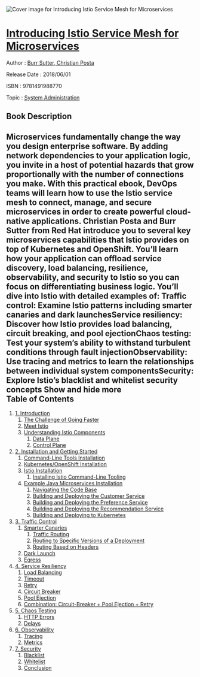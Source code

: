 ![Cover image for Introducing Istio Service Mesh for Microservices](https://imgdetail.ebookreading.net/cover/cover/system_admin/EB9781491988770.jpg)

[Introducing Istio Service Mesh for Microservices](https://ebookreading.net/view/book/Introducing+Istio+Service+Mesh+for+Microservices-EB9781491988770_1.html "Introducing Istio Service Mesh for Microservices")
====================================================================================================================

Author : [Burr Sutter](https://ebookreading.net/search/author/Burr+Sutter),[ Christian Posta](https://ebookreading.net/search/author/+Christian+Posta)

Release Date : 2018/06/01

ISBN : 9781491988770

Topic : [System Administration](https://ebookreading.net/search/category/system-administration)

Book Description
-----------------

 Microservices fundamentally change the way you design enterprise software. By adding network dependencies to your application logic, you invite in a host of potential hazards that grow proportionally with the number of connections you make. With this practical ebook, DevOps teams will learn how to use the Istio service mesh to connect, manage, and secure microservices in order to create powerful cloud-native applications.
Christian Posta and Burr Sutter from Red Hat introduce you to several key microservices capabilities that Istio provides on top of Kubernetes and OpenShift. You’ll learn how your application can offload service discovery, load balancing, resilience, observability, and security to Istio so you can focus on differentiating business logic.
You’ll dive into Istio with detailed examples of:
Traffic control: Examine Istio patterns including smarter canaries and dark launchesService resiliency: Discover how Istio provides load balancing, circuit breaking, and pool ejectionChaos testing: Test your system’s ability to withstand turbulent conditions through fault injectionObservability: Use tracing and metrics to learn the relationships between individual system componentsSecurity: Explore Istio’s blacklist and whitelist security concepts        Show and hide more                
Table of Contents
-----------------

1. [1. Introduction](https://ebookreading.net/view/book/Introducing+Istio+Service+Mesh+for+Microservices-EB9781491988770_4.html#introduction)
    1. [The Challenge of Going Faster](https://ebookreading.net/view/book/Introducing+Istio+Service+Mesh+for+Microservices-EB9781491988770_4.html#the_challenge_of_go)
    1. [Meet Istio](https://ebookreading.net/view/book/Introducing+Istio+Service+Mesh+for+Microservices-EB9781491988770_4.html#meet_istio)
    1. [Understanding Istio Components](https://ebookreading.net/view/book/Introducing+Istio+Service+Mesh+for+Microservices-EB9781491988770_4.html#understanding_istio)
        1. [Data Plane](https://ebookreading.net/view/book/Introducing+Istio+Service+Mesh+for+Microservices-EB9781491988770_4.html#data_plane)
        1. [Control Plane](https://ebookreading.net/view/book/Introducing+Istio+Service+Mesh+for+Microservices-EB9781491988770_4.html#control_plane)
1. [2. Installation and Getting Started](https://ebookreading.net/view/book/Introducing+Istio+Service+Mesh+for+Microservices-EB9781491988770_5.html#installation_and_ge)
    1. [Command-Line Tools Installation](https://ebookreading.net/view/book/Introducing+Istio+Service+Mesh+for+Microservices-EB9781491988770_5.html#command-line_tools_)
    1. [Kubernetes/OpenShift Installation](https://ebookreading.net/view/book/Introducing+Istio+Service+Mesh+for+Microservices-EB9781491988770_5.html#kubernetes_solidus_)
    1. [Istio Installation](https://ebookreading.net/view/book/Introducing+Istio+Service+Mesh+for+Microservices-EB9781491988770_5.html#istio_installation)
        1. [Installing Istio Command-Line Tooling](https://ebookreading.net/view/book/Introducing+Istio+Service+Mesh+for+Microservices-EB9781491988770_5.html#installing_istio_co)
    1. [Example Java Microservices Installation](https://ebookreading.net/view/book/Introducing+Istio+Service+Mesh+for+Microservices-EB9781491988770_5.html#example_java_micros)
        1. [Navigating the Code Base](https://ebookreading.net/view/book/Introducing+Istio+Service+Mesh+for+Microservices-EB9781491988770_5.html#navigating_the_code)
        1. [Building and Deploying the Customer Service](https://ebookreading.net/view/book/Introducing+Istio+Service+Mesh+for+Microservices-EB9781491988770_5.html#building_and_deploy)
        1. [Building and Deploying the Preference Service](https://ebookreading.net/view/book/Introducing+Istio+Service+Mesh+for+Microservices-EB9781491988770_5.html#building_and_deploy)
        1. [Building and Deploying the Recommendation Service](https://ebookreading.net/view/book/Introducing+Istio+Service+Mesh+for+Microservices-EB9781491988770_5.html#building_and_deploy)
        1. [Building and Deploying to Kubernetes](https://ebookreading.net/view/book/Introducing+Istio+Service+Mesh+for+Microservices-EB9781491988770_5.html#building_and_deploy)
1. [3. Traffic Control](https://ebookreading.net/view/book/Introducing+Istio+Service+Mesh+for+Microservices-EB9781491988770_6.html#traffic_control)
    1. [Smarter Canaries](https://ebookreading.net/view/book/Introducing+Istio+Service+Mesh+for+Microservices-EB9781491988770_6.html#smarter_canaries)
        1. [Traffic Routing](https://ebookreading.net/view/book/Introducing+Istio+Service+Mesh+for+Microservices-EB9781491988770_6.html#traffic_routing)
        1. [Routing to Specific Versions of a Deployment](https://ebookreading.net/view/book/Introducing+Istio+Service+Mesh+for+Microservices-EB9781491988770_6.html#routing_to_specific)
        1. [Routing Based on Headers](https://ebookreading.net/view/book/Introducing+Istio+Service+Mesh+for+Microservices-EB9781491988770_6.html#routing_based_on_he)
    1. [Dark Launch](https://ebookreading.net/view/book/Introducing+Istio+Service+Mesh+for+Microservices-EB9781491988770_6.html#dark_launch)
    1. [Egress](https://ebookreading.net/view/book/Introducing+Istio+Service+Mesh+for+Microservices-EB9781491988770_6.html#egress)
1. [4. Service Resiliency](https://ebookreading.net/view/book/Introducing+Istio+Service+Mesh+for+Microservices-EB9781491988770_7.html#service_resiliency)
    1. [Load Balancing](https://ebookreading.net/view/book/Introducing+Istio+Service+Mesh+for+Microservices-EB9781491988770_7.html#load_balancing-id1)
    1. [Timeout](https://ebookreading.net/view/book/Introducing+Istio+Service+Mesh+for+Microservices-EB9781491988770_7.html#timeout)
    1. [Retry](https://ebookreading.net/view/book/Introducing+Istio+Service+Mesh+for+Microservices-EB9781491988770_7.html#retry)
    1. [Circuit Breaker](https://ebookreading.net/view/book/Introducing+Istio+Service+Mesh+for+Microservices-EB9781491988770_7.html#circuit_breaker)
    1. [Pool Ejection](https://ebookreading.net/view/book/Introducing+Istio+Service+Mesh+for+Microservices-EB9781491988770_7.html#pool_ejection)
    1. [Combination: Circuit-Breaker + Pool Ejection + Retry](https://ebookreading.net/view/book/Introducing+Istio+Service+Mesh+for+Microservices-EB9781491988770_7.html#combination_colon_c)
1. [5. Chaos Testing](https://ebookreading.net/view/book/Introducing+Istio+Service+Mesh+for+Microservices-EB9781491988770_8.html#chaos_testing)
    1. [HTTP Errors](https://ebookreading.net/view/book/Introducing+Istio+Service+Mesh+for+Microservices-EB9781491988770_8.html#http_errors)
    1. [Delays](https://ebookreading.net/view/book/Introducing+Istio+Service+Mesh+for+Microservices-EB9781491988770_8.html#delays)
1. [6. Observability](https://ebookreading.net/view/book/Introducing+Istio+Service+Mesh+for+Microservices-EB9781491988770_9.html#observability)
    1. [Tracing](https://ebookreading.net/view/book/Introducing+Istio+Service+Mesh+for+Microservices-EB9781491988770_9.html#tracing)
    1. [Metrics](https://ebookreading.net/view/book/Introducing+Istio+Service+Mesh+for+Microservices-EB9781491988770_9.html#metrics)
1. [7. Security](https://ebookreading.net/view/book/Introducing+Istio+Service+Mesh+for+Microservices-EB9781491988770_10.html#security)
    1. [Blacklist](https://ebookreading.net/view/book/Introducing+Istio+Service+Mesh+for+Microservices-EB9781491988770_10.html#blacklist)
    1. [Whitelist](https://ebookreading.net/view/book/Introducing+Istio+Service+Mesh+for+Microservices-EB9781491988770_10.html#whitelist)
    1. [Conclusion](https://ebookreading.net/view/book/Introducing+Istio+Service+Mesh+for+Microservices-EB9781491988770_10.html#conclusion)
